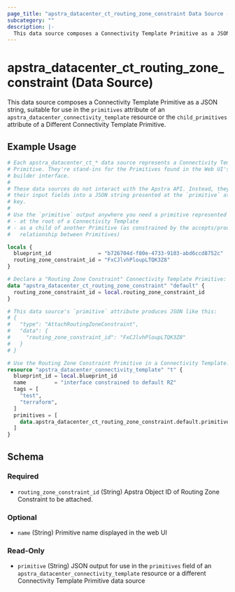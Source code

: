 ```yaml
---
page_title: "apstra_datacenter_ct_routing_zone_constraint Data Source - terraform-provider-apstra"
subcategory: ""
description: |-
  This data source composes a Connectivity Template Primitive as a JSON string, suitable for use in the primitives attribute of an apstra_datacenter_connectivity_template resource or the child_primitives attribute of a Different Connectivity Template Primitive.
---
```


# apstra_datacenter_ct_routing_zone_constraint (Data Source)

This data source composes a Connectivity Template Primitive as a JSON string, suitable for use in the `primitives` attribute of an `apstra_datacenter_connectivity_template` resource or the `child_primitives` attribute of a Different Connectivity Template Primitive.

## Example Usage

```terraform
# Each apstra_datacenter_ct_* data source represents a Connectivity Template
# Primitive. They're stand-ins for the Primitives found in the Web UI's CT
# builder interface.
#
# These data sources do not interact with the Apstra API. Instead, they assemble
# their input fields into a JSON string presented at the `primitive` attribute
# key.
#
# Use the `primitive` output anywhere you need a primitive represented as JSON:
# - at the root of a Connectivity Template
# - as a child of another Primitive (as constrained by the accepts/produces
#   relationship between Primitives)

locals {
  blueprint_id               = "b726704d-f80e-4733-9103-abd6ccd8752c"
  routing_zone_constraint_id = "FxCJlvhPloupLTQK3Z8"
}

# Declare a "Routing Zone Constraint" Connectivity Template Primitive:
data "apstra_datacenter_ct_routing_zone_constraint" "default" {
  routing_zone_constraint_id = local.routing_zone_constraint_id
}

# This data source's `primitive` attribute produces JSON like this:
# {
#   "type": "AttachRoutingZoneConstraint",
#   "data": {
#     "routing_zone_constraint_id": "FxCJlvhPloupLTQK3Z8"
#   }
# }

# Use the Routing Zone Constraint Primitive in a Connectivity Template:
resource "apstra_datacenter_connectivity_template" "t" {
  blueprint_id = local.blueprint_id
  name         = "interface constrained to default RZ"
  tags = [
    "test",
    "terraform",
  ]
  primitives = [
    data.apstra_datacenter_ct_routing_zone_constraint.default.primitive
  ]
}
```

<!-- schema generated by tfplugindocs -->
## Schema

### Required

- `routing_zone_constraint_id` (String) Apstra Object ID of Routing Zone Constraint to be attached.

### Optional

- `name` (String) Primitive name displayed in the web UI

### Read-Only

- `primitive` (String) JSON output for use in the `primitives` field of an `apstra_datacenter_connectivity_template` resource or a different Connectivity Template Primitive data source
